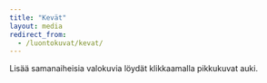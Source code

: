 ```yaml
---
title: "Kevät"
layout: media
redirect_from:
  - /luontokuvat/kevat/
---
```


Lisää samanaiheisia valokuvia löydät klikkaamalla pikkukuvat auki.

